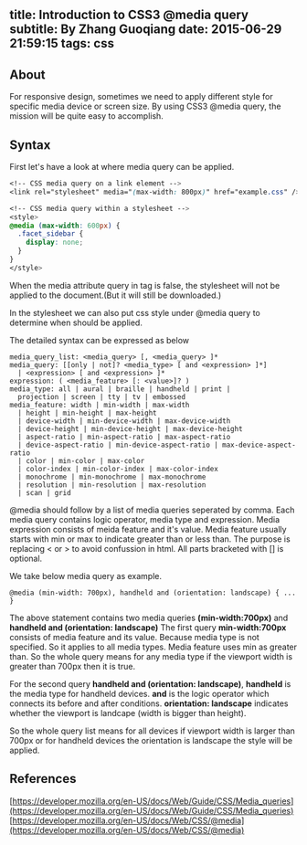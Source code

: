 title: Introduction to CSS3 @media query
subtitle: By Zhang Guoqiang
date: 2015-06-29 21:59:15
tags: css
---
## About
For responsive design, sometimes we need to apply different style for specific media device or screen size.
By using CSS3 @media query, the mission will be quite easy to accomplish.

## Syntax
First let's have a look at where media query can be applied.

```css
<!-- CSS media query on a link element -->
<link rel="stylesheet" media="(max-width: 800px)" href="example.css" />

<!-- CSS media query within a stylesheet -->
<style>
@media (max-width: 600px) {
  .facet_sidebar {
    display: none;
  }
}
</style>
```
When the media attribute query in <link> tag is false, the stylesheet will not be applied to the document.(But it will still be downloaded.)

In the stylesheet we can also put css style under @media query to determine when should be applied.

The detailed syntax can be expressed as below

```
media_query_list: <media_query> [, <media_query> ]*
media_query: [[only | not]? <media_type> [ and <expression> ]*]
  | <expression> [ and <expression> ]*
expression: ( <media_feature> [: <value>]? )
media_type: all | aural | braille | handheld | print |
  projection | screen | tty | tv | embossed
media_feature: width | min-width | max-width
  | height | min-height | max-height
  | device-width | min-device-width | max-device-width
  | device-height | min-device-height | max-device-height
  | aspect-ratio | min-aspect-ratio | max-aspect-ratio
  | device-aspect-ratio | min-device-aspect-ratio | max-device-aspect-ratio
  | color | min-color | max-color
  | color-index | min-color-index | max-color-index
  | monochrome | min-monochrome | max-monochrome
  | resolution | min-resolution | max-resolution
  | scan | grid
 ```
 
@media should follow by a list of media queries seperated by comma. Each media query contains logic operator, media type and expression. Media expression consists of meida feature and it's value.
Media feature usually starts with min or max to indicate greater than or less than. The purpose is replacing < or > to avoid confussion in html. All parts bracketed with [] is optional.

We take below media query as example.
```
@media (min-width: 700px), handheld and (orientation: landscape) { ... }
```

The above statement contains two media queries **(min-width:700px)** and **handheld and (orientation: landscape)**
The first query **min-width:700px** consists of media feature and its value. Because media type is not specified. So it applies to all media types. 
Media feature uses min as greater than. So the whole query means for any media type if the viewport width is greater than 700px then it is true.

For the second query **handheld and (orientation: landscape)**, **handheld** is the media type for handheld devices. **and** is the logic operator which connects its before and after conditions.
**orientation: landscape** indicates whether the viewport is landcape (width is bigger than height).

So the whole query list means for all devices if viewport width is larger than 700px or for handheld devices the orientation is landscape the style will be applied.

## References
[https://developer.mozilla.org/en-US/docs/Web/Guide/CSS/Media_queries](https://developer.mozilla.org/en-US/docs/Web/Guide/CSS/Media_queries)
[https://developer.mozilla.org/en-US/docs/Web/CSS/@media](https://developer.mozilla.org/en-US/docs/Web/CSS/@media)




 




